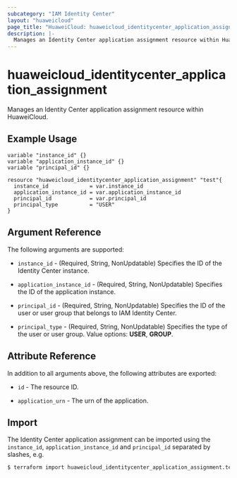 ```yaml
---
subcategory: "IAM Identity Center"
layout: "huaweicloud"
page_title: "HuaweiCloud: huaweicloud_identitycenter_application_assignment"
description: |-
  Manages an Identity Center application assignment resource within HuaweiCloud.
---
```


# huaweicloud_identitycenter_application_assignment

Manages an Identity Center application assignment resource within HuaweiCloud.

## Example Usage

```hcl
variable "instance_id" {}
variable "application_instance_id" {}
variable "principal_id" {}

resource "huaweicloud_identitycenter_application_assignment" "test"{
  instance_id             = var.instance_id
  application_instance_id = var.application_instance_id
  principal_id            = var.principal_id
  principal_type          = "USER"
}
```

## Argument Reference

The following arguments are supported:

* `instance_id` - (Required, String, NonUpdatable) Specifies the ID of the Identity Center instance.

* `application_instance_id` - (Required, String, NonUpdatable) Specifies the ID of the application instance.

* `principal_id` - (Required, String, NonUpdatable) Specifies the ID of the user or user group that belongs to IAM
  Identity Center.

* `principal_type` - (Required, String, NonUpdatable) Specifies the type of the user or user group.
  Value options: **USER**, **GROUP**.

## Attribute Reference

In addition to all arguments above, the following attributes are exported:

* `id` - The resource ID.

* `application_urn` - The urn of the application.

## Import

The Identity Center application assignment can be imported using the `instance_id`, `application_instance_id`
and `principal_id` separated by slashes, e.g.

```bash
$ terraform import huaweicloud_identitycenter_application_assignment.test <instance_id>/<application_instance_id>/<principal_id>
```
